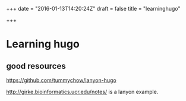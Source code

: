 +++
date = "2016-01-13T14:20:24Z"
draft = false
title = "learninghugo"

+++

# Learning hugo

## good resources

https://github.com/tummychow/lanyon-hugo

http://girke.bioinformatics.ucr.edu/notes/ is a lanyon example.
